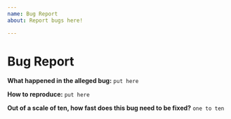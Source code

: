 ```yaml
---
name: Bug Report
about: Report bugs here!

---
```

# Bug Report

**What happened in the alleged bug:**
`put here`

**How to reproduce:**
`put here`

**Out of a scale of ten, how fast does this bug need to be fixed?**
`one to ten`
